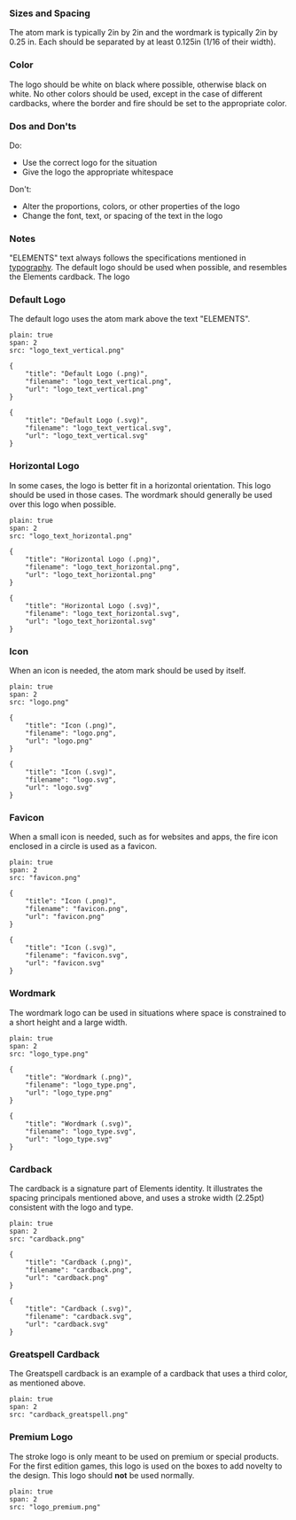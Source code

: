 
### Sizes and Spacing

The atom mark is typically 2in by 2in and the wordmark is typically 2in by 0.25 in. Each should be separated by at least 0.125in (1/16 of their width).

### Color

The logo should be white on black where possible, otherwise black on white. No other colors should be used, except in the case of different cardbacks, where the border and fire should be set to the appropriate color.

### Dos and Don'ts

Do:

- Use the correct logo for the situation
- Give the logo the appropriate whitespace

Don't:

- Alter the proportions, colors, or other properties of the logo
- Change the font, text, or spacing of the text in the logo

### Notes

"ELEMENTS" text always follows the specifications mentioned in [typography](typography). The default logo should be used when possible, and resembles the Elements cardback. The logo 

### Default Logo

The default logo uses the atom mark above the text "ELEMENTS". 

```image
plain: true
span: 2
src: "logo_text_vertical.png"
```

```download|span-2
{
    "title": "Default Logo (.png)",
    "filename": "logo_text_vertical.png",
    "url": "logo_text_vertical.png"
}
```
```download|span-2
{
    "title": "Default Logo (.svg)",
    "filename": "logo_text_vertical.svg",
    "url": "logo_text_vertical.svg"
}
```


### Horizontal Logo

In some cases, the logo is better fit in a horizontal orientation. This logo should be used in those cases. The wordmark should generally be used over this logo when possible.

```image
plain: true
span: 2
src: "logo_text_horizontal.png"
```

```download|span-2
{
    "title": "Horizontal Logo (.png)",
    "filename": "logo_text_horizontal.png",
    "url": "logo_text_horizontal.png"
}
```
```download|span-2
{
    "title": "Horizontal Logo (.svg)",
    "filename": "logo_text_horizontal.svg",
    "url": "logo_text_horizontal.svg"
}
```

### Icon

When an icon is needed, the atom mark should be used by itself.


```image
plain: true
span: 2
src: "logo.png"
```

```download|span-2
{
    "title": "Icon (.png)",
    "filename": "logo.png",
    "url": "logo.png"
}
```
```download|span-2
{
    "title": "Icon (.svg)",
    "filename": "logo.svg",
    "url": "logo.svg"
}
```

### Favicon

When a small icon is needed, such as for websites and apps, the fire icon enclosed in a circle is used as a favicon.


```image
plain: true
span: 2
src: "favicon.png"
```

```download|span-2
{
    "title": "Icon (.png)",
    "filename": "favicon.png",
    "url": "favicon.png"
}
```
```download|span-2
{
    "title": "Icon (.svg)",
    "filename": "favicon.svg",
    "url": "favicon.svg"
}
```

### Wordmark

The wordmark logo can be used in situations where space is constrained to a short height and a large width.

```image
plain: true
span: 2
src: "logo_type.png"
```

```download|span-2
{
    "title": "Wordmark (.png)",
    "filename": "logo_type.png",
    "url": "logo_type.png"
}
```
```download|span-2
{
    "title": "Wordmark (.svg)",
    "filename": "logo_type.svg",
    "url": "logo_type.svg"
}
```

### Cardback

The cardback is a signature part of Elements identity. It illustrates the spacing principals mentioned above, and uses a stroke width (2.25pt) consistent with the logo and type.

```image
plain: true
span: 2
src: "cardback.png"
```

```download|span-2
{
    "title": "Cardback (.png)",
    "filename": "cardback.png",
    "url": "cardback.png"
}
```
```download|span-2
{
    "title": "Cardback (.svg)",
    "filename": "cardback.svg",
    "url": "cardback.svg"
}
```

### Greatspell Cardback

The Greatspell cardback is an example of a cardback that uses a third color, as mentioned above.

```image
plain: true
span: 2
src: "cardback_greatspell.png"
```

### Premium Logo

The stroke logo is only meant to be used on premium or special products. For the first edition games, this logo is used on the boxes to add novelty to the design. This logo should **not** be used normally.

```image
plain: true
span: 2
src: "logo_premium.png"
```